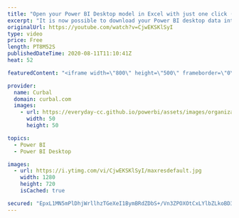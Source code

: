 ```yaml
---
title: "Open your Power BI Desktop model in Excel with just one click (two methods)"
excerpt: "It is now possible to download your Power BI desktop data into Excel with a simple click and I am going to show you two methods in this video. Enjoy!  Erik Svensen tool: https://eriksvensen.wordpress.com/2020/07/27/powerbi-external-tool-to-connect-excel-to-the-current-pbix-file/  Changes in Power Shell"
originalUrl: https://youtube.com/watch?v=CjwEKSKlSyI
type: video
price: Free
length: PT8M52S
publishedDateTime: 2020-08-11T11:10:41Z
heat: 52

featuredContent: "<iframe width=\"800\" height=\"500\" frameborder=\"0\" src=\"https://www.youtube.com/embed/CjwEKSKlSyI\" allow=\"accelerometer; autoplay; encrypted-media; gyroscope; picture-in-picture\" allowfullscreen></iframe>"

provider:
  name: Curbal
  domain: curbal.com
  images:
    - url: https://everyday-cc.github.io/powerbi/assets/images/organizations/curbal.com-50x50.jpg
      width: 50
      height: 50

topics:
  - Power BI
  - Power BI Desktop

images:
  - url: https://i.ytimg.com/vi/CjwEKSKlSyI/maxresdefault.jpg
    width: 1280
    height: 720
    isCached: true

secured: "EpxL1MN5mPlDhjWrllhzTGeXeI1BymBRdZDbS+/Vn3ZPOXOtCxLYlbZLkoBD3ixby4tz9HS0fi+2BJB+pDUrCvVjXk14U/HvZ3Mt0l/uRWAO80WCdcsKNddwxKhsbR0G4KBDtHytPbfOEl6bv7TzLLj0lPKLbFJR5xVpCC+QXrUdJO3ST+Q7N4vmYbQo1QTzHV3CH2ad5W/PeJ0wyxNNudVj0D3NnZLu4varP9mr37LOJudX9K0axd/CzbeJq/dfwh2h7zixHq282wNfDbhCyHn8NMptwxsYUG6cC69sq6B4rzuTl8xnhdwJrf+5azIxODR61/iZz2CzsgMPd6OC2QmeFzgTovkUr2Zchq0E4HTPhBKDfZhA3398eZeQGVDhxExkPiWVr/62/HuCMIfqbJvq8XkEEiVzPHF3r6kqBrU=;okOi+k1GsJ/1T1tCRr+bmw=="
---
```


